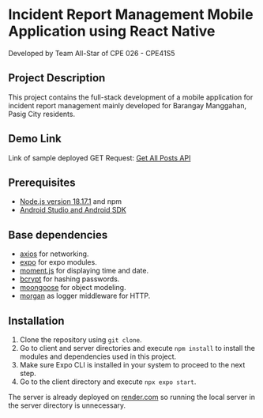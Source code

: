 # Incident Report Management Mobile Application using React Native
Developed by Team All-Star of CPE 026 - CPE41S5

## Project Description
This project contains the full-stack development of a mobile application for incident report management mainly developed for Barangay Manggahan, Pasig City residents.

## Demo Link
Link of sample deployed GET Request: [Get All Posts API](https://irm-deployment.onrender.com/api/v1/post/get-all-posts)

## Prerequisites
- [Node.js version 18.17.1](https://nodejs.org) and npm
- [Android Studio and Android SDK](https://developer.android.com/studio)

## Base dependencies
- [axios](https://github.com/axios/axios) for networking.
- [expo](https://github.com/expo/expo) for expo modules.
- [moment.js](https://momentjs.com/) for displaying time and date.
- [bcrypt](https://www.npmjs.com/package/bcrypt) for hashing passwords.
- [moongoose](https://mongoosejs.com/) for object modeling.
- [morgan](https://www.npmjs.com/package/morgan) as logger middleware for HTTP.

## Installation
1. Clone the repository using `git clone`.
2. Go to client and server directories and execute `npm install` to install the modules and dependencies used in this project.
3. Make sure Expo CLI is installed in your system to proceed to the next step.
4. Go to the client directory and execute `npx expo start`.

The server is already deployed on [render.com](https://irm-deployment.onrender.com) so running the local server in the server directory is unnecessary.
